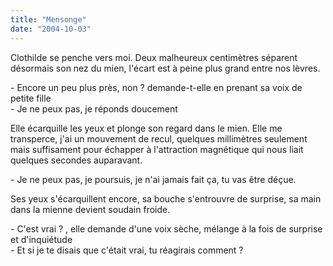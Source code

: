 ```yaml
---
title: "Mensonge"
date: "2004-10-03"
---
```


Clothilde se penche vers moi. Deux malheureux centimètres séparent désormais son nez du mien, l'écart est à peine plus grand entre nos lèvres.

\- Encore un peu plus près, non ? demande-t-elle en prenant sa voix de petite fille  
\- Je ne peux pas, je réponds doucement  

Elle écarquille les yeux et plonge son regard dans le mien. Elle me transperce, j'ai un mouvement de recul, quelques millimètres seulement mais suffisament pour échapper à l'attraction magnétique qui nous liait quelques secondes auparavant.

\- Je ne peux pas, je poursuis, je n'ai jamais fait ça, tu vas être déçue.  

Ses yeux s'écarquillent encore, sa bouche s'entrouvre de surprise, sa main dans la mienne devient soudain froide.

\- C'est vrai ? , elle demande d'une voix sèche, mélange à la fois de surprise et d'inquiétude  
\- Et si je te disais que c'était vrai, tu réagirais comment ?
